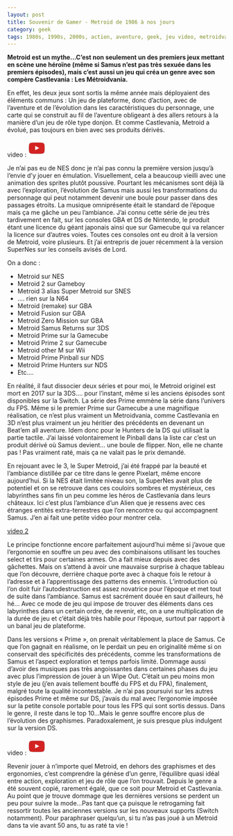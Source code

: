 ```yaml
---
layout: post
title: Souvenir de Gamer - Metroid de 1986 à nos jours
category: geek
tags: 1980s, 1990s, 2000s, action, aventure, geek, jeu video, metroidvania, plateforme, retrogaming
---
```


**Metroid est un mythe…C’est non seulement un des premiers jeux mettant en scène une héroïne (même si Samus n’est pas très sexuée dans les premiers épisodes), mais c’est aussi un jeu qui créa un genre avec son compère Castlevania : Les Métroidvania.**

En effet, les deux jeux sont sortis la même année mais déployaient des éléments communs : Un jeu de plateforme, donc d’action, avec de l’aventure et de l’évolution dans les caractéristiques du personnage, une carte qui se construit au fil de l’aventure obligeant à des allers retours à la manière d’un jeu de rôle type donjon. Et comme Castlevania, Metroid a évolué, pas toujours en bien avec ses produits dérivés.

video : [![video](/images/youtube.png)](https://youtu.be/JuNygTLHlm0)

Je n’ai pas eu de NES donc je n’ai pas connu la première version jusqu’à l’envie d’y jouer en émulation. Visuellement, cela a beaucoup vieilli avec une animation des sprites plutôt poussive. Pourtant les mécanismes sont déjà là avec l’exploration, l’évolution de Samus mais aussi les transformations du personnage qui peut notamment devenir une boule pour passer dans des passages étroits. La musique omniprésente était le standard de l’époque mais ça me gâche un peu l’ambiance. J’ai connu cette série de jeu très tardivement en fait, sur les consoles GBA et DS de Nintendo, le produit étant une licence du géant japonais ainsi que sur Gamecube qui va relancer la licence sur d’autres voies. Toutes ces consoles ont eu droit à la version de Metroid, voire plusieurs. Et j’ai entrepris de jouer récemment à la version SuperNes sur les conseils avisés de Lord.

On a donc :

* Metroid sur NES
* Metroid 2 sur Gameboy
* Metroid 3 alias Super Metroid sur SNES
* …. rien sur la N64
* Metroid (remake) sur GBA
* Metroid Fusion sur GBA
* Metroid Zero Mission sur GBA
* Metroid Samus Returns sur 3DS
* Metroid Prime sur la Gamecube
* Metroid Prime 2 sur Gamecube
* Metroid other M sur Wii
* Metroid Prime Pinball sur NDS
* Metroid Prime Hunters sur NDS
* Etc….

En réalité, il faut dissocier deux séries et pour moi, le Metroid originel est mort en 2017 sur la 3DS…. pour l’instant, même si les anciens épisodes sont disponibles sur la Switch. La série des Prime emmène la série dans l’univers du FPS. Même si le premier Prime sur Gamecube a une magnifique réalisation, ce n’est plus vraiment un Metroidvania, comme Castlevania en 3D n’est plus vraiment un jeu héritier des précédents en devenant un Beat’em all aventure. Idem donc pour le Hunters de la DS qui utilisait la partie tactile. J’ai laissé volontairement le Pinball dans la liste car c’est un produit dérivé où Samus devient… une boule de flipper. Non, elle ne chante pas ! Pas vraiment raté, mais ça ne valait pas le prix demandé.

En rejouant avec le 3, le Super Metroid, j’ai été frappé par la beauté et l’ambiance distillée par ce titre dans le genre Pixelart, même encore aujourd’hui. Si la NES était limitée niveau son, la SuperNes avait plus de potentiel et on se retrouve dans ces couloirs sombres et mystérieux, ces labyrinthes sans fin un peu comme les héros de Castlevania dans leurs châteaux. Ici c’est plus l’ambiance d’un Alien que je ressens avec ces étranges entités extra-terrestres que l’on rencontre ou qui accompagnent Samus. J’en ai fait une petite vidéo pour montrer cela.

[video 2](https://videos.pair2jeux.tube/videos/watch/1c0116a1-e3e9-444a-a7e6-7166df6a0d20)

Le principe fonctionne encore parfaitement aujourd’hui même si j’avoue que l’ergonomie en souffre un peu avec des combinaisons utilisant les touches select et tirs pour certaines armes. On a fait mieux depuis avec des gâchettes. Mais on s’attend à avoir une mauvaise surprise à chaque tableau que l’on découvre, derrière chaque porte avec à chaque fois le retour à l’adresse et à l’apprentissage des patterns des ennemis. L’introduction où l’on doit fuir l’autodestruction est assez novatrice pour l’époque et met tout de suite dans l’ambiance. Samus est sacrément douée en saut d’ailleurs, hé hé… Avec ce mode de jeu qui impose de trouver des éléments dans ces labyrinthes dans un certain ordre, de revenir, etc, on a une multiplication de la durée de jeu et c’était déjà très habile pour l’époque, surtout par rapport à un banal jeu de plateforme.

Dans les versions « Prime », on prenait véritablement la place de Samus. Ce que l’on gagnait en réalisme, on le perdait un peu en originalité même si on conservait des spécificités des précédents, comme les transformations de Samus et l’aspect exploration et temps parfois limité. Dommage aussi d’avoir des musiques pas très angoissantes dans certaines phases du jeu avec plus l’impression de jouer à un Wipe Out. C’était un peu moins mon style de jeu (j’en avais tellement bouffé du FPS et du FPA), finalement, malgré toute la qualité incontestable. Je n’ai pas poursuivi sur les autres épisodes Prime et même sur DS, j’avais du mal avec l’ergonomie imposée sur la petite console portable pour tous les FPS qui sont sortis dessus. Dans le genre, il reste dans le top 10…Mais le genre souffre encore plus de l’évolution des graphismes. Paradoxalement, je suis presque plus indulgent sur la version DS.

video : [![video](/images/youtube.png)](https://youtu.be/o_erwihybUQ)

Revenir jouer à n’importe quel Metroid, en dehors des graphismes et des ergonomies, c’est comprendre la génèse d’un genre, l’équilibre quasi idéal entre action, exploration et jeu de rôle que l’on trouvait. Depuis le genre a été souvent copié, rarement égalé, que ce soit pour Metroid et Castlevania. Au point que je trouve dommage que les dernières versions se perdent un peu pour suivre la mode…Pas tant que ça puisque le retrogaming fait ressortir toutes les anciennes versions sur les nouveaux supports (Switch notamment). Pour paraphraser quelqu’un, si tu n’as pas joué à un Metroid dans ta vie avant 50 ans, tu as raté ta vie !
